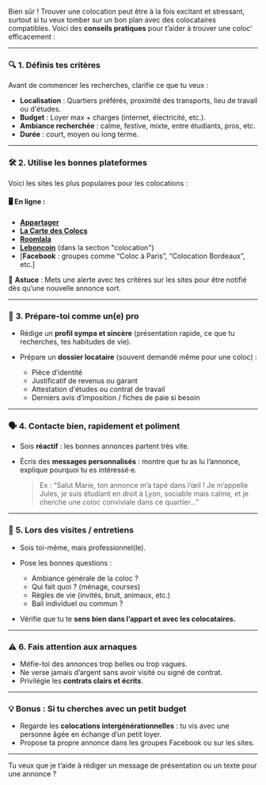 Bien sûr ! Trouver une colocation peut être à la fois excitant et stressant, surtout si tu veux tomber sur un bon plan avec des colocataires compatibles. Voici des **conseils pratiques** pour t’aider à trouver une coloc' efficacement :

---

### 🔍 **1. Définis tes critères**

Avant de commencer les recherches, clarifie ce que tu veux :

* **Localisation** : Quartiers préférés, proximité des transports, lieu de travail ou d'études.
* **Budget** : Loyer max + charges (internet, électricité, etc.).
* **Ambiance recherchée** : calme, festive, mixte, entre étudiants, pros, etc.
* **Durée** : court, moyen ou long terme.

---

### 🛠️ **2. Utilise les bonnes plateformes**

Voici les sites les plus populaires pour les colocations :

#### 🖥️ En ligne :

* [**Appartager**](https://www.appartager.com/)
* [**La Carte des Colocs**](https://www.lacartedescolocs.fr/)
* [**Roomlala**](https://www.roomlala.com/)
* [**Leboncoin**](https://www.leboncoin.fr/) (dans la section "colocation")
* [**Facebook** : groupes comme “Coloc à Paris”, “Colocation Bordeaux”, etc.]

🔎 **Astuce** : Mets une alerte avec tes critères sur les sites pour être notifié dès qu’une nouvelle annonce sort.

---

### 🤝 **3. Prépare-toi comme un(e) pro**

* Rédige un **profil sympa et sincère** (présentation rapide, ce que tu recherches, tes habitudes de vie).
* Prépare un **dossier locataire** (souvent demandé même pour une coloc) :

  * Pièce d’identité
  * Justificatif de revenus ou garant
  * Attestation d'études ou contrat de travail
  * Derniers avis d’imposition / fiches de paie si besoin

---

### 🗣️ **4. Contacte bien, rapidement et poliment**

* Sois **réactif** : les bonnes annonces partent très vite.
* Écris des **messages personnalisés** : montre que tu as lu l’annonce, explique pourquoi tu es intéressé·e.

  > Ex : “Salut Marie, ton annonce m’a tapé dans l’œil ! Je m’appelle Jules, je suis étudiant en droit à Lyon, sociable mais calme, et je cherche une coloc conviviale dans ce quartier...”

---

### 🏡 **5. Lors des visites / entretiens**

* Sois toi-même, mais professionnel(le).
* Pose les bonnes questions :

  * Ambiance générale de la coloc ?
  * Qui fait quoi ? (ménage, courses)
  * Règles de vie (invités, bruit, animaux, etc.)
  * Bail individuel ou commun ?
* Vérifie que tu te **sens bien dans l’appart et avec les colocataires.**

---

### ⚠️ **6. Fais attention aux arnaques**

* Méfie-toi des annonces trop belles ou trop vagues.
* Ne verse jamais d’argent sans avoir visité ou signé de contrat.
* Privilégie les **contrats clairs et écrits**.

---

### 💡 Bonus : Si tu cherches avec un petit budget

* Regarde les **colocations intergénérationnelles** : tu vis avec une personne âgée en échange d’un petit loyer.
* Propose ta propre annonce dans les groupes Facebook ou sur les sites.

---

Tu veux que je t’aide à rédiger un message de présentation ou un texte pour une annonce ?

